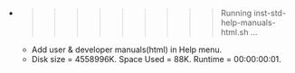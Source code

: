 * >>>>>>>>> Running inst-std-help-manuals-html.sh ...
  * Add user & developer manuals(html) in Help menu.
  * Disk size = 4558996K. Space Used = 88K. Runtime = 00:00:00:01.
